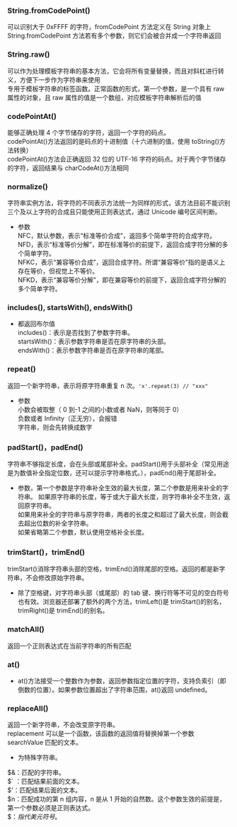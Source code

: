 ### String.fromCodePoint()

可以识别大于 0xFFFF 的字符，fromCodePoint 方法定义在 String 对象上   
String.fromCodePoint 方法若有多个参数，则它们会被合并成一个字符串返回        

### String.raw()
 
可以作为处理模板字符串的基本方法，它会将所有变量替换，而且对斜杠进行转义，方便下一步作为字符串来使用    
专用于模板字符串的标签函数。正常函数的形式，第一个参数，是一个具有 raw 属性的对象，且 raw 属性的值是一个数组，对应模板字符串解析后的值    

### codePointAt()

能够正确处理 4 个字节储存的字符，返回一个字符的码点。     
codePointAt()方法返回的是码点的十进制值（十六进制的值，使用 toString()方法转换）          
codePointAt()方法会正确返回 32 位的 UTF-16 字符的码点。对于两个字节储存的字符，返回结果与 charCodeAt()方法相同          

### normalize()

字符串实例方法，将字符的不同表示方法统一为同样的形式，该方法目前不能识别三个及以上字符的合成且只能使用正则表达式，通过 Unicode 编号区间判断。   

-   参数     
    NFC，默认参数，表示“标准等价合成”，返回多个简单字符的合成字符。    
    NFD，表示“标准等价分解”，即在标准等价的前提下，返回合成字符分解的多个简单字符。   
    NFKC，表示“兼容等价合成”，返回合成字符。所谓“兼容等价”指的是语义上存在等价，但视觉上不等价。   
    NFKD，表示“兼容等价分解”，即在兼容等价的前提下，返回合成字符分解的多个简单字符。   

### includes(), startsWith(), endsWith()

-   都返回布尔值        
    includes()：表示是否找到了参数字符串。   
    startsWith()：表示参数字符串是否在原字符串的头部。   
    endsWith()：表示参数字符串是否在原字符串的尾部。   

### repeat()

返回一个新字符串，表示将原字符串重复 n 次。`'x'.repeat(3) // "xxx"`    

-   参数    
    小数会被取整（ 0 到-1 之间的小数或者 NaN，则等同于 0）   
    负数或者 Infinity（正无穷），会报错   
    字符串，则会先转换成数字   

### padStart()，padEnd()

字符串不够指定长度，会在头部或尾部补全。padStart()用于头部补全（常见用途是为数值补全指定位数，还可以提示字符串格式。），padEnd()用于尾部补全。

-   参数，第一个参数是字符串补全生效的最大长度，第二个参数是用来补全的字符串。
    如果原字符串的长度，等于或大于最大长度，则字符串补全不生效，返回原字符串。   
    如果用来补全的字符串与原字符串，两者的长度之和超过了最大长度，则会截去超出位数的补全字符串。    
    如果省略第二个参数，默认使用空格补全长度。   

### trimStart()，trimEnd()

trimStart()消除字符串头部的空格，trimEnd()消除尾部的空格。返回的都是新字符串，不会修改原始字符串。     

-   除了空格键，对字符串头部（或尾部）的 tab 键、换行符等不可见的空白符号也有效。浏览器还部署了额外的两个方法，trimLeft()是 trimStart()的别名，trimRight()是 trimEnd()的别名。

### matchAll()

返回一个正则表达式在当前字符串的所有匹配

### at()

-   at()方法接受一个整数作为参数，返回参数指定位置的字符，支持负索引（即倒数的位置）。如果参数位置超出了字符串范围，at()返回 undefined。

### replaceAll()

返回一个新字符串，不会改变原字符串。    
replacement 可以是一个函数，该函数的返回值将替换掉第一个参数 searchValue 匹配的文本。     

-   为特殊字符串。    
 
$&：匹配的字符串。    
$` ：匹配结果前面的文本。    
$'：匹配结果后面的文本。    
$n：匹配成功的第 n 组内容，n 是从 1 开始的自然数。这个参数生效的前提是，第一个参数必须是正则表达式。    
$$：指代美元符号$。   
